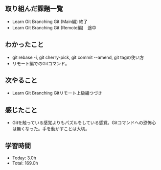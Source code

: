 ## 取り組んだ課題一覧
- Learn Git Branching Git (Main編) 終了
- Learn Git Branching Git (Remote編)　途中
## わかったこと
- git rebase -i, git cherry-pick, git commit --amend, git tagの使い方
- リモート編でのGitコマンド。
## 次やること
- Learn Git Branching Gitリモート上級編つづき
## 感じたこと
- Gitを触っている感覚よりもパズルをしている感覚。Gitコマンドへの恐怖心は無くなった。手を動かすことは大切。
## 学習時間
- Today: 3.0h
- Total: 169.0h
